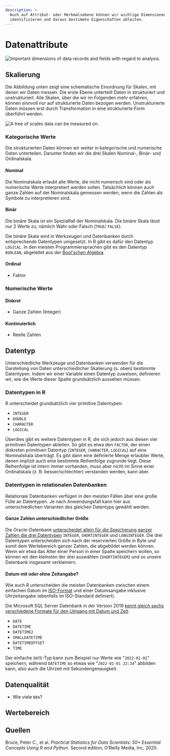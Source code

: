 ```yaml
---
description: >-
  Auch auf Attribut- oder Merkmalsebene können wir wichtige Dimensionen
  identifizieren und daraus bestimmte Eigenschaften ableiten.
---
```


# Datenattribute

![Important dimensions of data records and fields with regard to analysis.](../../../.gitbook/assets/dataset\_record\_\_highlight\_fields\_2x.png)

## Skalierung

Die Abbildung unten zeigt eine schematische Einordnung für Skalen, mit denen wir Daten messen. Die erste Ebene unterteilt Daten in strukturiert und unstrukturiert. Alle Skalen, über die wir im Folgenden mehr erfahren, können sinnvoll nur auf strukturierte Daten bezogen werden. Unstrukturierte Daten müssen erst durch Transformation in eine strukturierte Form überführt werden.

![A tree of scales data can be measured on.](<../../../.gitbook/assets/tree\_of\_data\_scales (1).png>)

### Kategorische Werte

Die strukturierten Daten können wir weiter in kategorische und numerische Daten unterteilen. Darunter finden wir die drei Skalen Nominal-, Binär- und Ordinalskala.

#### Nominal

Die Nominalskala erlaubt alle Werte, die nicht numerisch sind oder als numerische Werte interpretiert werden sollen. Tatsächlich können auch ganze Zahlen auf der Nominalskala gemessen werden, wenn die Zahlen als Symbole zu interpretieren sind.

#### Binär

Die binäre Skala ist ein Spezialfall der Nominalskala. Die binäre Skala lässt nur 2 Werte zu, nämlich Wahr oder Falsch (`TRUE`/ `FALSE`).

Die binäre Skala wird in Werkzeugen und Datenbanken durch entsprechende Datentypen umgesetzt. In R gibt es dafür den Datentyp `LOGICAL`. In den meisten Programmiersprachen gibt es den Datentyp `BOOLEAN`, abgeleitet aus der [Bool'schen Algebra](https://de.wikipedia.org/wiki/Boolesche\_Algebra).

#### Ordinal

* Faktor

### Numerische Werte

#### Diskret

* Ganze Zahlen (Integer)

#### Kontinuierlich

* Reelle Zahlen

## Datentyp

Unterschiedliche Werkzeuge und Datenbanken verwenden für die Darstellung von Daten unterschiedlicher Skalierung (s. oben) bestimmte Datentypen. Indem wir einer Variable einen Datentyp zuweisen, definieren wir, wie die Werte dieser Spalte grundsätzlich aussehen müssen.

### Datentypen in R

R unterscheidet grundsätzlich vier primitive Datentypen:

* `INTEGER`
* `DOUBLE`
* `CHARACTER`
* `LOGICAL`

Überdies gibt es weitere Datentypen in R, die sich jedoch aus diesen vier primitiven Datentypen ableiten. So gibt es etwa den `FACTOR`, der einen diskreten primitiven Datentyp (`INTEGER`, `CHARACTER`, `LOGICAL`) auf eine Nominalskala überträgt. Es gibt dann eine definierte Menge erlaubter Werte, denen implizit auch eine bestimmte Reihenfolge zugrunde liegt. Diese Reihenfolge ist intern immer vorhanden, muss aber nicht im Sinne einer Ordinalskala (z. B. besser/schlechter) verstanden werden, kann aber.

### Datentypen in relationalen Datenbanken

Relationale Datenbanken verfügen in den meisten Fällen über eine große Fülle an Datentypen. Je nach Anwendungsfall kann hier aus unterschiedlichen Varianten des gleichen Datentyps gewählt werden.&#x20;

#### Ganze Zahlen unterschiedlicher Größe

Die Oracle-Datenbank [unterscheidet allein für die Speicherung ganzer Zahlen die drei Datentypen](https://docs.oracle.com/cd/B19306\_01/olap.102/b14346/dml\_datatypes002.htm) `INTEGER`, `SHORTINTEGER` und `LONGINTEGER`. Die drei Datentypen unterscheiden sich nach der reservierten Größe in Byte und somit dem Wertebereich ganzer Zahlen, die abgebildet werden können. Wenn wir etwa das Alter einer Person in einer Spalte speichern wollen, so können wir den kleinsten der drei auswählen (`SHORTINTEGER`) und so unsere Datenbank insgesamt verkleinern.

#### Datum mit oder ohne Zeitangabe?

Wie auch R unterscheiden die meisten Datenbanken zwischen einem einfachen Datum im [ISO-Format](https://en.wikipedia.org/wiki/ISO\_8601) und einer Datumsangabe inklusive Uhrzeitangabe (ebenfalls im ISO-Standard definiert).

Die Microsoft SQL Server Datenbank in der Version 2019 [kennt gleich sechs verschiedene Formate für den Umgang mit Datum und Zeit](https://docs.microsoft.com/en-us/sql/t-sql/data-types/data-types-transact-sql?view=sql-server-ver15#date-and-time):

* `DATE`
* `DATETIME`
* `DATETIME2`
* `SMALLDATETIME`
* `DATETIMEOFFSET`
* `TIME`

Der einfache `DATE`-Typ kann zum Beispiel nur Werte wie "`2022-01-01`" speichern, während `DATETIME` so etwas wie "`2022-01-01 22:34`" abbilden kann, also auch die Uhrzeit mit Sekundengenauigkeit.

## Datenqualität

* Wie viele `NA`s?

## Wertebereich

## Quellen

Bruce, Peter C., et al. _Practical Statistics for Data Scientists: 50+ Essential Concepts Using R and Python_. Second edition, O’Reilly Media, Inc, 2020.

##
